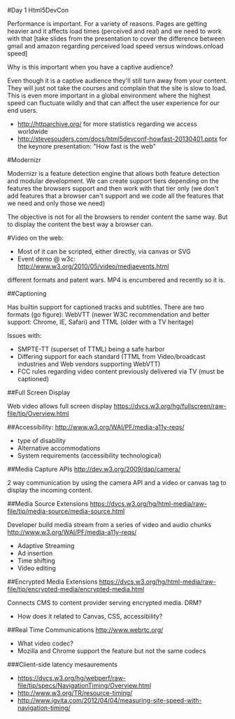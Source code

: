 #Day 1 Html5DevCon

Performance is important. For a variety of reasons. Pages are getting heavier and it affects load times (perceived and real) and we need to work with that [take slides from the presentation to cover the difference between gmail and amazon regarding perceived load speed versus windows.onload speed]

Why is this important when you have a captive audience? 

Even though it is a captive audience they'll still turn away from your content. They will just not take the courses and complain that the site is slow to load. This is even more important in a global environment where the highest speed can fluctuate wildly and that can affect the user experience for our end users. 

* http://httparchive.org/ for more statistics regarding we access worldwide
* http://stevesouders.com/docs/html5devconf-howfast-20130401.pptx for the keynore presentation: "How fast is the web"

#Modernizr

Modernizr is a feature detection engine that allows both feature detection and modular development. We can create support tiers depending on the features the browsers support and then work with that tier only (we don't add features that a browser can't support and we code all the features that we need and only those we need)

The objective is not for all the browsers to render content the same way. But to display the content the best way a browser can. 

#Video on the web:

* Most of it can be scripted, either directly, via canvas or SVG
* Event demo @ w3c: http://www.w3.org/2010/05/video/mediaevents.html

different formats and patent wars. MP4 is encumbered and recently so it is. 

##Captioning

Has builtin support for captioned tracks and subtitles. There are two formats (go figure): WebVTT (newer W3C recommendation and better support: Chrome, IE, Safari) and TTML (older with a TV heritage)

Issues with: 
* SMPTE-TT (superset of TTML) being a safe harbor
* Differing support for each standard (TTML from Video/broadcast industries and Web vendors supporting WebVTT) 
* FCC rules regarding video content previously delivered via TV (must be captioned)
	
##Full Screen Display

Web video allows full screen display
https://dvcs.w3.org/hg/fullscreen/raw-file/tip/Overview.html

##Accessibility:
http://www.w3.org/WAI/PF/media-a11y-reqs/
* type of disability
* Alternative accommodations
* System requirements (accessibility technological)
	
##Media Capture APIs
http://dev.w3.org/2009/dap/camera/

2 way communication by using the camera API and a video or canvas tag to display the incoming content. 

##Media Source Extensions
https://dvcs.w3.org/hg/html-media/raw-file/tip/media-source/media-source.html

Developer build media stream from a series of video and audio chunks
http://www.w3.org/WAI/PF/media-a11y-reqs/
* Adaptive Streaming
* Ad insertion
* Time shifting
* Video editing

##Encrypted Media Extensions
https://dvcs.w3.org/hg/html-media/raw-file/tip/encrypted-media/encrypted-media.html

Connects CMS to content provider serving encrypted media. DRM?

* How does it related to Canvas, CSS, accessibility?
	
##Real Time Communications
http://www.webrtc.org/

* What video codec? 
* Mozilla and Chrome support the feature but not the same codecs
 
###Client-side latency mesaurements
* https://dvcs.w3.org/hg/webperf/raw-file/tip/specs/NavigationTiming/Overview.html
* http://www.w3.org/TR/resource-timing/
* http://www.igvita.com/2012/04/04/measuring-site-speed-with-navigation-timing/

